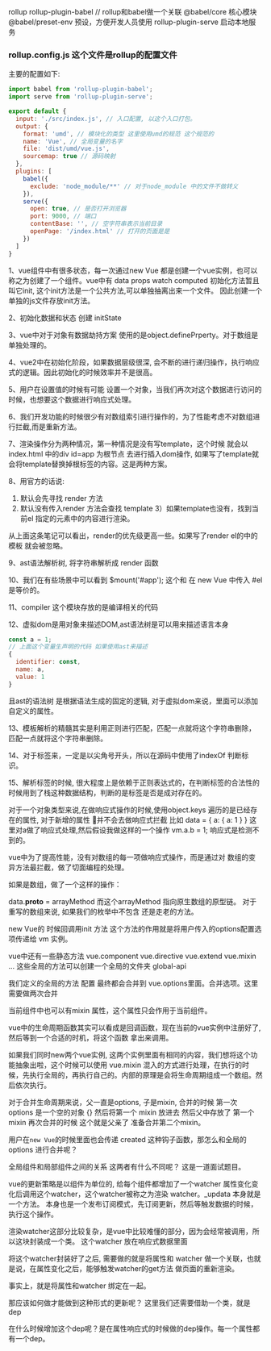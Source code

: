 rollup 
rollup-plugin-babel // rollup和babel做一个关联
@babel/core 核心模块
@babel/preset-env  预设，方便开发人员使用
rollup-plugin-serve 启动本地服务


### rollup.config.js 这个文件是rollup的配置文件

主要的配置如下:

```js
import babel from 'rollup-plugin-babel';
import serve from 'rollup-plugin-serve';

export default {
  input: './src/index.js', // 入口配置, 以这个入口打包。
  output: {
    format: 'umd', // 模块化的类型 这里使用umd的规范 这个规范的
    name: 'Vue', // 全局变量的名字
    file: 'dist/umd/vue.js',
    sourcemap: true // 源码映射
  },
  plugins: [
    babel({
      exclude: 'node_module/**' // 对于node_module 中的文件不做转义
    }),
    serve({
      open: true, // 是否打开浏览器
      port: 9000, // 端口
      contentBase: '', // 空字符串表示当前目录
      openPage: '/index.html' // 打开的页面是是
    })
  ]
}
```

1、vue组件中有很多状态，每一次通过new Vue 都是创建一个vue实例，也可以称之为创建了一个组件。vue中有 data props watch computed 初始化方法暂且叫它init, 这个init方法是一个公共方法,可以单独抽离出来一个文件。
因此创建一个单独的js文件存放init方法。

2、初始化数据和状态 创建 initState

3、vue中对于对象有数据劫持方案 使用的是object.definePrperty。对于数组是单独处理的。

4、vue2中在初始化阶段，如果数据层级很深, 会不断的进行递归操作，执行响应式的逻辑。因此初始化的时候效率并不是很高。

5、用户在设置值的时候有可能 设置一个对象，当我们再次对这个数据进行访问的时候，也想要这个数据进行响应式处理。

6、我们开发功能的时候很少有对数组索引进行操作的，为了性能考虑不对数组进行拦截,而是重新方法。

7、渲染操作分为两种情况，第一种情况是没有写template，这个时候 就会以 index.html 中的div id=app 为根节点
  去进行插入dom操作, 如果写了template就会将template替换掉根标签的内容。这是两种方案。

8、用官方的话说: 
  1) 默认会先寻找 render 方法 
  2) 默认没有传入render 方法会查找 template 
  3）如果template也没有，找到当前el 指定的元素中的内容进行渲染。

  从上面这条笔记可以看出，render的优先级更高一些。如果写了render el的中的模板
  就会被忽略。

9、ast语法解析树, 将字符串解析成 render 函数 

10、我们在有些场景中可以看到 $mount('#app'); 这个和 在 new Vue 中传入 #el 是等价的。

11、compiler 这个模块存放的是编译相关的代码

12、虚拟dom是用对象来描述DOM,ast语法树是可以用来描述语言本身
```js
const a = 1;
// 上面这个变量生声明的代码 如果使用ast来描述
{
  identifier: const,
  name: a,
  value: 1
}
```
且ast的语法树 是根据语法生成的固定的逻辑, 对于虚拟dom来说，里面可以添加自定义的属性。


13、模板解析的精髓其实是利用正则进行匹配，匹配一点就将这个字符串删除，匹配一点就将这个字符串删除。

14、对于标签来，一定是以尖角号开头，所以在源码中使用了indexOf 判断标识。

15、解析标签的时候, 很大程度上是依赖于正则表达式的，在判断标签的合法性的时候用到了栈这种数据结构，判断的是标签是否是成对存在的。

对于一个对象类型来说,在做响应式操作的时候,使用object.keys 遍历的是已经存在的属性, 对于新增的属性 并不会去做响应式拦截
比如 
data = {
  a: {
    a: 1
  }
}
这里对a做了响应式处理,然后假设我做这样的一个操作
vm.a.b = 1; 响应式是检测不到的。

vue中为了提高性能，没有对数组的每一项做响应式操作，而是通过对 数组的变异方法最拦截，做了切面编程的处理。

如果是数组，做了一个这样的操作：

data.__proto__ = arrayMethod 而这个arrayMethod 指向原生数组的原型链。
对于重写的数组来说, 如果我们的枚举中不包含 还是走老的方法。


new Vue的 时候回调用init 方法 这个方法的作用就是将用户传入的options配置选项传递给 vm 实例。

vue中还有一些静态方法 vue.component vue.directive  vue.extend vue.mixin ... 这些全局的方法可以创建一个全局的文件夹
global-api


我们定义的全局的方法 配置 最终都会合并到 vue.options里面。合并选项。这里需要做两次合并

当前组件中也可以有mixin 属性，这个属性只会作用于当前组件。

vue中的生命周期函数其实可以看成是回调函数，现在当前的vue实例中注册好了, 然后等到一个合适的时机，将这个函数
拿出来调用。

如果我们同时new两个vue实例, 这两个实例里面有相同的内容，我们想将这个功能抽象出啦，这个时候可以使用 vue.mixin
混入的方式进行处理，在执行的时候，先执行全局的，再执行自己的。内部的原理是会将生命周期组成一个数组。然后依次执行。

对于合并生命周期来说，父一直是options, 子是mixin, 合并的时候 第一次  options 是一个空的对象 {} 然后将第一个 mixin
放进去 然后父中存放了 第一个mixin 再次合并的时候 这个就是父亲了 准备合并第二个mixin。

用户在`new Vue`的时候里面也会传递 created 这种钩子函数，那怎么和全局的options 进行合并呢？

全局组件和局部组件之间的关系 这两者有什么不同呢？ 这是一道面试题目。


vue的更新策略是以组件为单位的, 给每个组件都增加了一个watcher 属性变化变化后调用这个watcher，这个watcher被称之为渲染
watcher。_updata 本身就是一个方法。 本身也是一个发布订阅模式，先订阅更新，然后等触发数据的时候，执行这个操作。

渲染watcher这部分比较复杂，是vue中比较难懂的部分，因为会经常被调用，所以这块封装成一个类。 这个watcher 放在响应式数据里面

将这个watcher封装好了之后, 需要做的就是将属性和 watcher 做一个关联，也就是说，在属性变化之后，能够触发watcher的get方法 
做页面的重新渲染。

事实上，就是将属性和watcher 绑定在一起。

那应该如何做才能做到这种形式的更新呢？ 这里我们还需要借助一个类，就是 dep 

在什么时候增加这个dep呢？是在属性响应式的时候做的dep操作。每一个属性都有一个dep。


































